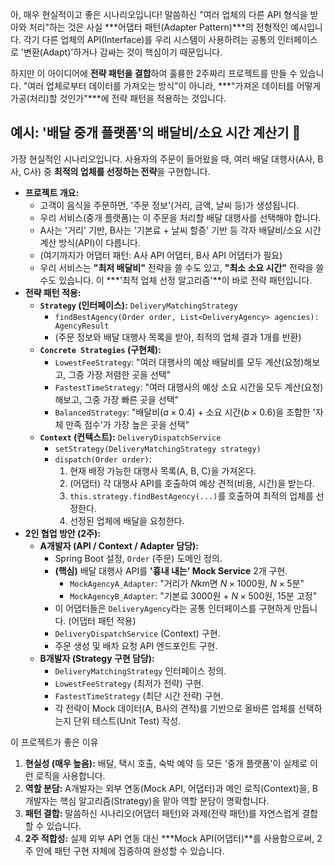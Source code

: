 아, 매우 현실적이고 좋은 시나리오입니다! 말씀하신 "여러 업체의 다른 API 형식을 받아와 처리"하는 것은 사실 ***어댑터 패턴(Adapter Pattern)***의 전형적인 예시입니다. 각기 다른 업체의 API(Interface)를 우리 시스템이 사용하려는 공통의 인터페이스로 '변환(Adapt)'하거나 감싸는 것이 핵심이기 때문입니다.

하지만 이 아이디어에 **전략 패턴을 결합**하여 훌륭한 2주짜리 프로젝트를 만들 수 있습니다. "여러 업체로부터 데이터를 가져오는 방식"이 아니라, ***"가져온 데이터를 어떻게 가공(처리)할 것인가"***에 전략 패턴을 적용하는 것입니다.

## 예시: '배달 중개 플랫폼'의 배달비/소요 시간 계산기 🛵

가장 현실적인 시나리오입니다. 사용자의 주문이 들어왔을 때, 여러 배달 대행사(A사, B사, C사) 중 **최적의 업체를 선정하는 전략**을 구현합니다.

- **프로젝트 개요:**
  - 고객이 음식을 주문하면, '주문 정보'(거리, 금액, 날씨 등)가 생성됩니다.
  - 우리 서비스(중개 플랫폼)는 이 주문을 처리할 배달 대행사를 선택해야 합니다.
  - A사는 '거리' 기반, B사는 '기본료 + 날씨 할증' 기반 등 각자 배달비/소요 시간 계산 방식(API)이 다릅니다.
  - (여기까지가 어댑터 패턴: A사 API 어댑터, B사 API 어댑터가 필요)
  - 우리 서비스는 **"최저 배달비"** 전략을 쓸 수도 있고, **"최소 소요 시간"** 전략을 쓸 수도 있습니다. 이 ***'최적 업체 선정 알고리즘'**이 바로 전략 패턴입니다.
- **전략 패턴 적용:**
  - **`Strategy` (인터페이스):** `DeliveryMatchingStrategy`
    - `findBestAgency(Order order, List<DeliveryAgency> agencies): AgencyResult`
    - (주문 정보와 배달 대행사 목록을 받아, 최적의 업체 결과 1개를 반환)
  - **`Concrete Strategies` (구현체):**
    - `LowestFeeStrategy`: "여러 대행사의 예상 배달비를 모두 계산(요청)해보고, 그중 가장 저렴한 곳을 선택"
    - `FastestTimeStrategy`: "여러 대행사의 예상 소요 시간을 모두 계산(요청)해보고, 그중 가장 빠른 곳을 선택"
    - `BalancedStrategy`: "배달비($a \times 0.4$) + 소요 시간($b \times 0.6$)을 조합한 '자체 만족 점수'가 가장 높은 곳을 선택"
  - **`Context` (컨텍스트):** `DeliveryDispatchService`
    - `setStrategy(DeliveryMatchingStrategy strategy)`
    - `dispatch(Order order)`:
      1. 현재 배정 가능한 대행사 목록(A, B, C)을 가져온다.
      2. (어댑터) 각 대행사 API를 호출하여 예상 견적(비용, 시간)을 받는다.
      3. `this.strategy.findBestAgency(...)`를 호출하여 최적의 업체를 선정한다.
      4. 선정된 업체에 배달을 요청한다.
- **2인 협업 방안 (2주):**
  - **A개발자 (API / Context / Adapter 담당):**
    - Spring Boot 설정, `Order` (주문) 도메인 정의.
    - **(핵심)** 배달 대행사 API를 **'흉내 내는' Mock Service** 2개 구현.
      - `MockAgencyA_Adapter`: "거리가 $N$km면 $N \times 1000$원, $N \times 5$분"
      - `MockAgencyB_Adapter`: "기본료 3000원 + $N \times 500$원, 15분 고정"
    - 이 어댑터들은 `DeliveryAgency`라는 공통 인터페이스를 구현하게 만듭니다. (어댑터 패턴 적용)
    - `DeliveryDispatchService` (Context) 구현.
    - 주문 생성 및 배차 요청 API 엔드포인트 구현.
  - **B개발자 (Strategy 구현 담당):**
    - `DeliveryMatchingStrategy` 인터페이스 정의.
    - `LowestFeeStrategy` (최저가 전략) 구현.
    - `FastestTimeStrategy` (최단 시간 전략) 구현.
    - 각 전략이 Mock 데이터(A, B사의 견적)를 기반으로 올바른 업체를 선택하는지 단위 테스트(Unit Test) 작성.

이 프로젝트가 좋은 이유

1. **현실성 (매우 높음):** 배달, 택시 호출, 숙박 예약 등 모든 '중개 플랫폼'이 실제로 이런 로직을 사용합니다.
2. **역할 분담:** A개발자는 외부 연동(Mock API, 어댑터)과 메인 로직(Context)을, B개발자는 핵심 알고리즘(Strategy)을 맡아 역할 분담이 명확합니다.
3. **패턴 결합:** 말씀하신 시나리오(어댑터 패턴)와 과제(전략 패턴)를 자연스럽게 결합할 수 있습니다.
4. **2주 적합성:** 실제 외부 API 연동 대신 ***Mock API(어댑터)**를 사용함으로써, 2주 안에 패턴 구현 자체에 집중하여 완성할 수 있습니다.